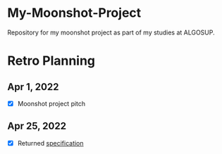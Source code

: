 # My-Moonshot-Project
Repository for my moonshot project as part of my studies at ALGOSUP.

# Retro Planning

## Apr 1, 2022
- [x] Moonshot project pitch

## Apr 25, 2022
- [x] Returned [specification](https://github.com/lauraleehollande/My-Moonshot-Project/blob/test/Specification.md)
